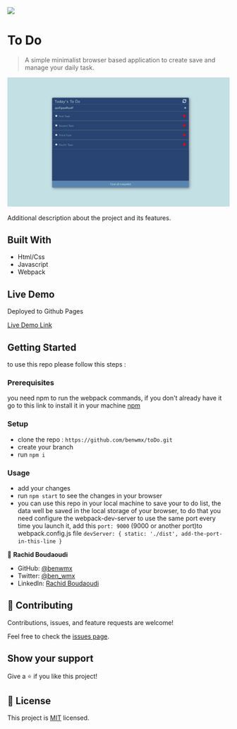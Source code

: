 
![](https://img.shields.io/badge/Microverse-blueviolet)

# To Do

> A simple minimalist browser based application to create save and manage your daily task.

![screenshot](./img/preview.png)

Additional description about the project and its features.

## Built With

- Html/Css
- Javascript
- Webpack

## Live Demo
Deployed to Github Pages

[Live Demo Link](https://benwmx.github.io/toDo/)

## Getting Started

to use this repo please follow this steps : 

### Prerequisites
you need npm to run the webpack commands, if you don't already have it go to this link to install it in your machine [npm](https://docs.npmjs.com/downloading-and-installing-node-js-and-npm)
### Setup

- clone the repo : `https://github.com/benwmx/toDo.git`
- create your branch
- run `npm i`
### Usage
- add your changes
- run `npm start` to see the changes in your browser
- you can use this repo in your local machine to save your to do list, the data well be saved in the local storage of your browser, to do that you need configure the webpack-dev-server to use the same port every time you launch it, add this `port: 9000` (9000 or another port)to webpack.config.js file
 `devServer: { static: './dist',
    add-the-port-in-this-line
 }`

👤 **Rachid Boudaoudi**

- GitHub: [@benwmx](https://github.com/benwmx)
- Twitter: [@ben_wmx](https://twitter.com/ben_wmx)
- LinkedIn: [Rachid Boudaoudi](https://www.linkedin.com/in/rachid-boudaoudi-1621a0183/)
## 🤝 Contributing

Contributions, issues, and feature requests are welcome!

Feel free to check the [issues page](../../issues/).

## Show your support

Give a ⭐️ if you like this project!

## 📝 License

This project is [MIT](./MIT.md) licensed.
